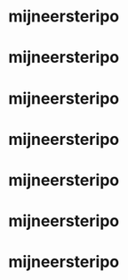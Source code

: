 # mijneersteripo
# mijneersteripo
# mijneersteripo
# mijneersteripo
# mijneersteripo
# mijneersteripo
# mijneersteripo
